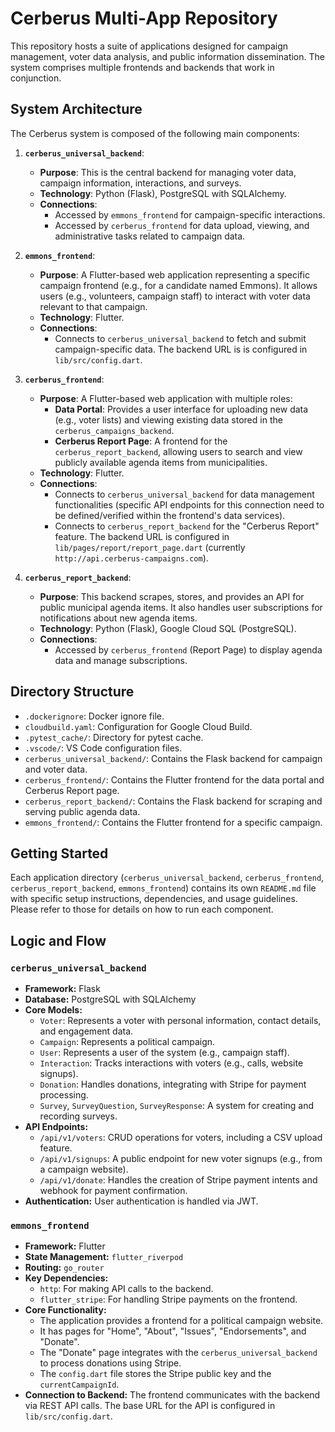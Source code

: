 # Cerberus Multi-App Repository

This repository hosts a suite of applications designed for campaign management, voter data analysis, and public information dissemination. The system comprises multiple frontends and backends that work in conjunction.

## System Architecture

The Cerberus system is composed of the following main components:

1.  **`cerberus_universal_backend`**:
    *   **Purpose**: This is the central backend for managing voter data, campaign information, interactions, and surveys.
    *   **Technology**: Python (Flask), PostgreSQL with SQLAlchemy.
    *   **Connections**:
        *   Accessed by `emmons_frontend` for campaign-specific interactions.
        *   Accessed by `cerberus_frontend` for data upload, viewing, and administrative tasks related to campaign data.

2.  **`emmons_frontend`**:
    *   **Purpose**: A Flutter-based web application representing a specific campaign frontend (e.g., for a candidate named Emmons). It allows users (e.g., volunteers, campaign staff) to interact with voter data relevant to that campaign.
    *   **Technology**: Flutter.
    *   **Connections**:
        *   Connects to `cerberus_universal_backend` to fetch and submit campaign-specific data. The backend URL is is configured in `lib/src/config.dart`.

3.  **`cerberus_frontend`**:
    *   **Purpose**: A Flutter-based web application with multiple roles:
        *   **Data Portal**: Provides a user interface for uploading new data (e.g., voter lists) and viewing existing data stored in the `cerberus_campaigns_backend`.
        *   **Cerberus Report Page**: A frontend for the `cerberus_report_backend`, allowing users to search and view publicly available agenda items from municipalities.
    *   **Technology**: Flutter.
    *   **Connections**:
        *   Connects to `cerberus_universal_backend` for data management functionalities (specific API endpoints for this connection need to be defined/verified within the frontend's data services).
        *   Connects to `cerberus_report_backend` for the "Cerberus Report" feature. The backend URL is configured in `lib/pages/report/report_page.dart` (currently `http://api.cerberus-campaigns.com`).

4.  **`cerberus_report_backend`**:
    *   **Purpose**: This backend scrapes, stores, and provides an API for public municipal agenda items. It also handles user subscriptions for notifications about new agenda items.
    *   **Technology**: Python (Flask), Google Cloud SQL (PostgreSQL).
    *   **Connections**:
        *   Accessed by `cerberus_frontend` (Report Page) to display agenda data and manage subscriptions.

## Directory Structure

*   `.dockerignore`: Docker ignore file.
*   `cloudbuild.yaml`: Configuration for Google Cloud Build.
*   `.pytest_cache/`: Directory for pytest cache.
*   `.vscode/`: VS Code configuration files.
*   `cerberus_universal_backend/`: Contains the Flask backend for campaign and voter data.
*   `cerberus_frontend/`: Contains the Flutter frontend for the data portal and Cerberus Report page.
*   `cerberus_report_backend/`: Contains the Flask backend for scraping and serving public agenda data.
*   `emmons_frontend/`: Contains the Flutter frontend for a specific campaign.

## Getting Started

Each application directory (`cerberus_universal_backend`, `cerberus_frontend`, `cerberus_report_backend`, `emmons_frontend`) contains its own `README.md` file with specific setup instructions, dependencies, and usage guidelines. Please refer to those for details on how to run each component.

## Logic and Flow

### `cerberus_universal_backend`

*   **Framework:** Flask
*   **Database:** PostgreSQL with SQLAlchemy
*   **Core Models:**
    *   `Voter`: Represents a voter with personal information, contact details, and engagement data.
    *   `Campaign`: Represents a political campaign.
    *   `User`: Represents a user of the system (e.g., campaign staff).
    *   `Interaction`: Tracks interactions with voters (e.g., calls, website signups).
    *   `Donation`: Handles donations, integrating with Stripe for payment processing.
    *   `Survey`, `SurveyQuestion`, `SurveyResponse`: A system for creating and recording surveys.
*   **API Endpoints:**
    *   `/api/v1/voters`: CRUD operations for voters, including a CSV upload feature.
    *   `/api/v1/signups`: A public endpoint for new voter signups (e.g., from a campaign website).
    *   `/api/v1/donate`: Handles the creation of Stripe payment intents and webhook for payment confirmation.
*   **Authentication:** User authentication is handled via JWT.

### `emmons_frontend`

*   **Framework:** Flutter
*   **State Management:** `flutter_riverpod`
*   **Routing:** `go_router`
*   **Key Dependencies:**
    *   `http`: For making API calls to the backend.
    *   `flutter_stripe`: For handling Stripe payments on the frontend.
*   **Core Functionality:**
    *   The application provides a frontend for a political campaign website.
    *   It has pages for "Home", "About", "Issues", "Endorsements", and "Donate".
    *   The "Donate" page integrates with the `cerberus_universal_backend` to process donations using Stripe.
    *   The `config.dart` file stores the Stripe public key and the `currentCampaignId`.
*   **Connection to Backend:** The frontend communicates with the backend via REST API calls. The base URL for the API is configured in `lib/src/config.dart`.